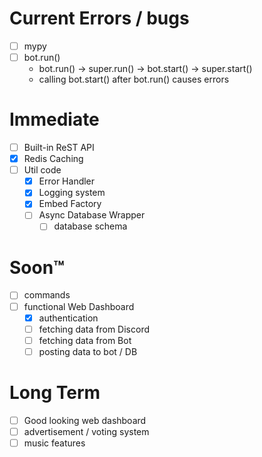 # Current Errors / bugs

- [ ] mypy
- [ ] bot.run()
  - bot.run() -> super.run() -> bot.start() -> super.start()
  - calling bot.start() after bot.run() causes errors

# Immediate

- [ ] Built-in ReST API
- [x] Redis Caching
- [ ] Util code
  - [x] Error Handler
  - [x] Logging system
  - [x] Embed Factory
  - [ ] Async Database Wrapper
    - [ ] database schema

# Soon™

- [ ] commands
- [ ] functional Web Dashboard
  - [x] authentication
  - [ ] fetching data from Discord
  - [ ] fetching data from Bot
  - [ ] posting data to bot / DB

# Long Term

- [ ] Good looking web dashboard
- [ ] advertisement / voting system
- [ ] music features
